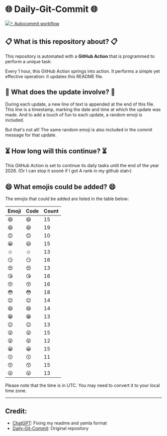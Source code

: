 # 🌐 Daily-Git-Commit 🌐

[![🃏 Autocommit workflow](https://github.com/kleqing/git-auto-commit/actions/workflows/main.yaml/badge.svg?event=check_run)](https://github.com/kleqing/git-auto-commit/actions/workflows/main.yaml)

## 📋 What is this repository about? 📋

This repository is automated with a **GitHub Action** that is programmed to perform a unique task:

Every 1 hour, this GitHub Action springs into action. It performs a simple yet effective operation: it updates this README file.

## 🔄 What does the update involve? 🔄

During each update, a new line of text is appended at the end of this file. This line is a timestamp, marking the date and time at which the update was made. And to add a touch of fun to each update, a random emoji is included.

But that's not all! The same random emoji is also included in the commit message for that update.

## ⏳ How long will this continue? ⏳

This GitHub Action is set to continue its daily tasks until the end of the year 2026. (Or I can stop it soonẻ if I got A rank in my github stat💀)

## 😄 What emojis could be added? 😄

The emojis that could be added are listed in the table below:

| Emoji | Code | Count |
| --- | --- | --- |
| 😄 | :smile: | 15 |
| 😆 | :laughing: | 19 |
| 😊 | :blush: | 10 |
| 😀 | :smiley: | 15 |
| ☺️ | :relaxed: | 13 |
| 😏 | :smirk: | 16 |
| 😍 | :heart_eyes: | 13 |
| 😘 | :kissing_heart: | 16 |
| 😚 | :kissing_closed_eyes: | 16 |
| 😳 | :flushed: | 18 |
| 😌 | :relieved: | 14 |
| 😆 | :satisfied: | 14 |
| 😁 | :grin: | 13 |
| 😉 | :wink: | 13 |
| 😜 | :stuck_out_tongue_winking_eye: | 15 |
| 😝 | :stuck_out_tongue_closed_eyes: | 12 |
| 😀 | :grinning: | 15 |
| 😗 | :kissing: | 11 |
| 😙 | :kissing_smiling_eyes: | 15 |
| 😛 | :stuck_out_tongue: | 13 |

Please note that the time is in UTC. You may need to convert it to your local time zone.

---

## Credit:

- [ChatGPT](chatgpt.com): Fixing my readme and yamla format
- [Daily-Git-Commit](https://github.com/diegomarty/daily-git-commit): Original repository

